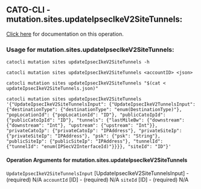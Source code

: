 
## CATO-CLI - mutation.sites.updateIpsecIkeV2SiteTunnels:
[Click here](https://api.catonetworks.com/documentation/#mutation-updateIpsecIkeV2SiteTunnels) for documentation on this operation.

### Usage for mutation.sites.updateIpsecIkeV2SiteTunnels:

`catocli mutation sites updateIpsecIkeV2SiteTunnels -h`

`catocli mutation sites updateIpsecIkeV2SiteTunnels <accountID> <json>`

`catocli mutation sites updateIpsecIkeV2SiteTunnels "$(cat < updateIpsecIkeV2SiteTunnels.json)"`

`catocli mutation sites updateIpsecIkeV2SiteTunnels '{"UpdateIpsecIkeV2SiteTunnelsInput": {"UpdateIpsecIkeV2TunnelsInput": {"destinationType": {"destinationType": "enum(DestinationType)"}, "popLocationId": {"popLocationId": "ID"}, "publicCatoIpId": {"publicCatoIpId": "ID"}, "tunnels": {"lastMileBw": {"downstream": {"downstream": "Int"}, "upstream": {"upstream": "Int"}}, "privateCatoIp": {"privateCatoIp": "IPAddress"}, "privateSiteIp": {"privateSiteIp": "IPAddress"}, "psk": {"psk": "String"}, "publicSiteIp": {"publicSiteIp": "IPAddress"}, "tunnelId": {"tunnelId": "enum(IPSecV2InterfaceId)"}}}}, "siteId": "ID"}'`

#### Operation Arguments for mutation.sites.updateIpsecIkeV2SiteTunnels ####
`UpdateIpsecIkeV2SiteTunnelsInput` [UpdateIpsecIkeV2SiteTunnelsInput] - (required) N/A 
`accountId` [ID] - (required) N/A 
`siteId` [ID] - (required) N/A 

